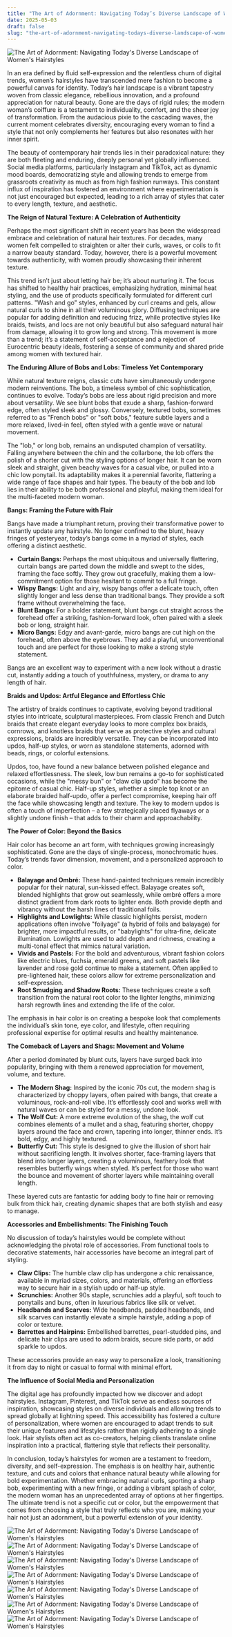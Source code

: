 ```yaml
---
title: "The Art of Adornment: Navigating Today’s Diverse Landscape of Women’s Hairstyles"
date: 2025-05-03
draft: false
slug: "the-art-of-adornment-navigating-todays-diverse-landscape-of-womens-hairstyles" 
---
```


![The Art of Adornment: Navigating Today's Diverse Landscape of Women's Hairstyles](https://i.pinimg.com/originals/36/3e/80/363e803006a31a685144219cde2f7367.jpg "The Art of Adornment: Navigating Today's Diverse Landscape of Women's Hairstyles")

In an era defined by fluid self-expression and the relentless churn of digital trends, women’s hairstyles have transcended mere fashion to become a powerful canvas for identity. Today’s hair landscape is a vibrant tapestry woven from classic elegance, rebellious innovation, and a profound appreciation for natural beauty. Gone are the days of rigid rules; the modern woman’s coiffure is a testament to individuality, comfort, and the sheer joy of transformation. From the audacious pixie to the cascading waves, the current moment celebrates diversity, encouraging every woman to find a style that not only complements her features but also resonates with her inner spirit.

The beauty of contemporary hair trends lies in their paradoxical nature: they are both fleeting and enduring, deeply personal yet globally influenced. Social media platforms, particularly Instagram and TikTok, act as dynamic mood boards, democratizing style and allowing trends to emerge from grassroots creativity as much as from high fashion runways. This constant influx of inspiration has fostered an environment where experimentation is not just encouraged but expected, leading to a rich array of styles that cater to every length, texture, and aesthetic.

**The Reign of Natural Texture: A Celebration of Authenticity**

Perhaps the most significant shift in recent years has been the widespread embrace and celebration of natural hair textures. For decades, many women felt compelled to straighten or alter their curls, waves, or coils to fit a narrow beauty standard. Today, however, there is a powerful movement towards authenticity, with women proudly showcasing their inherent texture.

This trend isn’t just about letting hair be; it’s about nurturing it. The focus has shifted to healthy hair practices, emphasizing hydration, minimal heat styling, and the use of products specifically formulated for different curl patterns. "Wash and go" styles, enhanced by curl creams and gels, allow natural curls to shine in all their voluminous glory. Diffusing techniques are popular for adding definition and reducing frizz, while protective styles like braids, twists, and locs are not only beautiful but also safeguard natural hair from damage, allowing it to grow long and strong. This movement is more than a trend; it’s a statement of self-acceptance and a rejection of Eurocentric beauty ideals, fostering a sense of community and shared pride among women with textured hair.

**The Enduring Allure of Bobs and Lobs: Timeless Yet Contemporary**

While natural texture reigns, classic cuts have simultaneously undergone modern reinventions. The bob, a timeless symbol of chic sophistication, continues to evolve. Today’s bobs are less about rigid precision and more about versatility. We see blunt bobs that exude a sharp, fashion-forward edge, often styled sleek and glossy. Conversely, textured bobs, sometimes referred to as "French bobs" or "soft bobs," feature subtle layers and a more relaxed, lived-in feel, often styled with a gentle wave or natural movement.

The "lob," or long bob, remains an undisputed champion of versatility. Falling anywhere between the chin and the collarbone, the lob offers the polish of a shorter cut with the styling options of longer hair. It can be worn sleek and straight, given beachy waves for a casual vibe, or pulled into a chic low ponytail. Its adaptability makes it a perennial favorite, flattering a wide range of face shapes and hair types. The beauty of the bob and lob lies in their ability to be both professional and playful, making them ideal for the multi-faceted modern woman.

**Bangs: Framing the Future with Flair**

Bangs have made a triumphant return, proving their transformative power to instantly update any hairstyle. No longer confined to the blunt, heavy fringes of yesteryear, today’s bangs come in a myriad of styles, each offering a distinct aesthetic.

* **Curtain Bangs:** Perhaps the most ubiquitous and universally flattering, curtain bangs are parted down the middle and swept to the sides, framing the face softly. They grow out gracefully, making them a low-commitment option for those hesitant to commit to a full fringe.
* **Wispy Bangs:** Light and airy, wispy bangs offer a delicate touch, often slightly longer and less dense than traditional bangs. They provide a soft frame without overwhelming the face.
* **Blunt Bangs:** For a bolder statement, blunt bangs cut straight across the forehead offer a striking, fashion-forward look, often paired with a sleek bob or long, straight hair.
* **Micro Bangs:** Edgy and avant-garde, micro bangs are cut high on the forehead, often above the eyebrows. They add a playful, unconventional touch and are perfect for those looking to make a strong style statement.

Bangs are an excellent way to experiment with a new look without a drastic cut, instantly adding a touch of youthfulness, mystery, or drama to any length of hair.

**Braids and Updos: Artful Elegance and Effortless Chic**

The artistry of braids continues to captivate, evolving beyond traditional styles into intricate, sculptural masterpieces. From classic French and Dutch braids that create elegant everyday looks to more complex box braids, cornrows, and knotless braids that serve as protective styles and cultural expressions, braids are incredibly versatile. They can be incorporated into updos, half-up styles, or worn as standalone statements, adorned with beads, rings, or colorful extensions.

Updos, too, have found a new balance between polished elegance and relaxed effortlessness. The sleek, low bun remains a go-to for sophisticated occasions, while the "messy bun" or "claw clip updo" has become the epitome of casual chic. Half-up styles, whether a simple top knot or an elaborate braided half-updo, offer a perfect compromise, keeping hair off the face while showcasing length and texture. The key to modern updos is often a touch of imperfection – a few strategically placed flyaways or a slightly undone finish – that adds to their charm and approachability.

**The Power of Color: Beyond the Basics**

Hair color has become an art form, with techniques growing increasingly sophisticated. Gone are the days of single-process, monochromatic hues. Today’s trends favor dimension, movement, and a personalized approach to color.

* **Balayage and Ombré:** These hand-painted techniques remain incredibly popular for their natural, sun-kissed effect. Balayage creates soft, blended highlights that grow out seamlessly, while ombré offers a more distinct gradient from dark roots to lighter ends. Both provide depth and vibrancy without the harsh lines of traditional foils.
* **Highlights and Lowlights:** While classic highlights persist, modern applications often involve "foilyage" (a hybrid of foils and balayage) for brighter, more impactful results, or "babylights" for ultra-fine, delicate illumination. Lowlights are used to add depth and richness, creating a multi-tonal effect that mimics natural variation.
* **Vivids and Pastels:** For the bold and adventurous, vibrant fashion colors like electric blues, fuchsia, emerald greens, and soft pastels like lavender and rose gold continue to make a statement. Often applied to pre-lightened hair, these colors allow for extreme personalization and self-expression.
* **Root Smudging and Shadow Roots:** These techniques create a soft transition from the natural root color to the lighter lengths, minimizing harsh regrowth lines and extending the life of the color.

The emphasis in hair color is on creating a bespoke look that complements the individual’s skin tone, eye color, and lifestyle, often requiring professional expertise for optimal results and healthy maintenance.

**The Comeback of Layers and Shags: Movement and Volume**

After a period dominated by blunt cuts, layers have surged back into popularity, bringing with them a renewed appreciation for movement, volume, and texture.

* **The Modern Shag:** Inspired by the iconic 70s cut, the modern shag is characterized by choppy layers, often paired with bangs, that create a voluminous, rock-and-roll vibe. It’s effortlessly cool and works well with natural waves or can be styled for a messy, undone look.
* **The Wolf Cut:** A more extreme evolution of the shag, the wolf cut combines elements of a mullet and a shag, featuring shorter, choppy layers around the face and crown, tapering into longer, thinner ends. It’s bold, edgy, and highly textured.
* **Butterfly Cut:** This style is designed to give the illusion of short hair without sacrificing length. It involves shorter, face-framing layers that blend into longer layers, creating a voluminous, feathery look that resembles butterfly wings when styled. It’s perfect for those who want the bounce and movement of shorter layers while maintaining overall length.

These layered cuts are fantastic for adding body to fine hair or removing bulk from thick hair, creating dynamic shapes that are both stylish and easy to manage.

**Accessories and Embellishments: The Finishing Touch**

No discussion of today’s hairstyles would be complete without acknowledging the pivotal role of accessories. From functional tools to decorative statements, hair accessories have become an integral part of styling.

* **Claw Clips:** The humble claw clip has undergone a chic renaissance, available in myriad sizes, colors, and materials, offering an effortless way to secure hair in a stylish updo or half-up style.
* **Scrunchies:** Another 90s staple, scrunchies add a playful, soft touch to ponytails and buns, often in luxurious fabrics like silk or velvet.
* **Headbands and Scarves:** Wide headbands, padded headbands, and silk scarves can instantly elevate a simple hairstyle, adding a pop of color or texture.
* **Barrettes and Hairpins:** Embellished barrettes, pearl-studded pins, and delicate hair clips are used to adorn braids, secure side parts, or add sparkle to updos.

These accessories provide an easy way to personalize a look, transitioning it from day to night or casual to formal with minimal effort.

**The Influence of Social Media and Personalization**

The digital age has profoundly impacted how we discover and adopt hairstyles. Instagram, Pinterest, and TikTok serve as endless sources of inspiration, showcasing styles on diverse individuals and allowing trends to spread globally at lightning speed. This accessibility has fostered a culture of personalization, where women are encouraged to adapt trends to suit their unique features and lifestyles rather than rigidly adhering to a single look. Hair stylists often act as co-creators, helping clients translate online inspiration into a practical, flattering style that reflects their personality.

In conclusion, today’s hairstyles for women are a testament to freedom, diversity, and self-expression. The emphasis is on healthy hair, authentic texture, and cuts and colors that enhance natural beauty while allowing for bold experimentation. Whether embracing natural curls, sporting a sharp bob, experimenting with a new fringe, or adding a vibrant splash of color, the modern woman has an unprecedented array of options at her fingertips. The ultimate trend is not a specific cut or color, but the empowerment that comes from choosing a style that truly reflects who you are, making your hair not just an adornment, but a powerful extension of your identity.

![The Art of Adornment: Navigating Today's Diverse Landscape of Women's Hairstyles](https://i.pinimg.com/originals/7c/ce/71/7cce71addfb9f5a647aa96ebee58184d.jpg "The Art of Adornment: Navigating Today's Diverse Landscape of Women's Hairstyles") ![The Art of Adornment: Navigating Today's Diverse Landscape of Women's Hairstyles](https://i.pinimg.com/originals/f1/8e/48/f18e483abc9899df4343be4ee9befc30.jpg "The Art of Adornment: Navigating Today's Diverse Landscape of Women's Hairstyles") ![The Art of Adornment: Navigating Today's Diverse Landscape of Women's Hairstyles](https://i.pinimg.com/originals/83/e6/ea/83e6ea265f3c5014ecd0e161f886fec3.jpg "The Art of Adornment: Navigating Today's Diverse Landscape of Women's Hairstyles") ![The Art of Adornment: Navigating Today's Diverse Landscape of Women's Hairstyles](https://www.fabmood.com/inspiration/wp-content/uploads/2023/02/lob-haircut-24.jpg "The Art of Adornment: Navigating Today's Diverse Landscape of Women's Hairstyles") ![The Art of Adornment: Navigating Today's Diverse Landscape of Women's Hairstyles](https://i0.wp.com/www.hadviser.com/wp-content/uploads/2020/02/8-medium-wavy-haircut-with-shaggy-layers-CGn7HspBtea.jpg?resize=996%2C1215u0026ssl=1 "The Art of Adornment: Navigating Today's Diverse Landscape of Women's Hairstyles") ![The Art of Adornment: Navigating Today's Diverse Landscape of Women's Hairstyles](https://i.pinimg.com/736x/46/57/7e/46577e9d246e7f31257611120813dc58.jpg "The Art of Adornment: Navigating Today's Diverse Landscape of Women's Hairstyles") ![The Art of Adornment: Navigating Today's Diverse Landscape of Women's Hairstyles](https://i2.wp.com/www.hadviser.com/wp-content/uploads/2022/09/8-cute-long-pixie-CbAEGVjOlpi.jpg?fit=1080%2C1285u0026ssl=1 "The Art of Adornment: Navigating Today's Diverse Landscape of Women's Hairstyles")